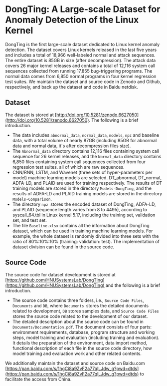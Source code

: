 # DongTing: A Large-scale Dataset for Anomaly Detection of the Linux Kernel

DongTing is the first large-scale dataset dedicated to Linux kernel anomaly detection. The dataset covers Linux kernels released in the last five years and includes a total of 18,966 well-labeled normal and attack sequences. The entire dataset is 85GB in size (after decompression). The attack data covers 26 major kernel releases and contains a total of 12,116 system call sequences collected from running 17,855 bug-triggering programs. The normal data comes from 6,850 normal programs in four kernel regression test suites. We maintain the dataset and source code in Zenodo and Github, respectively, and back up the dataset and code in Baidu netdisk.

## Dataset

The dataset is stored at [http://doi.org/10.5281/zenodo.6627050](http://doi.org/10.5281/zenodo.6627050). The following is a brief introduction.

- The data includes `abnormal_data`, `normal_data`, `models`, `npz` and baseline data, with a total volume of nearly 87GB (including 85GB for abnormal data and normal data, it`s after decompression files size).
- The `Abnormal_data` directory contains 12,116 files containing system call sequence for 26 kernel releases, and the `Normal_data` directory contains 6,850 files containing system call sequences collected from four regression test suites. all of which are raw sequences.
- CNN/RNN, LSTM, and Wavenet (three sets of hyper-parameters per model) machine learning models are selected. DT_abnormal, DT_normal, ADFA-LD, and PLAID are used for training respectively. The results of DT training models are stored in the directory `Models-DongTing`, and the results of ADFA-LD and PLAID training models are stored in the  directory `Models-Comparison`. 
- The directory `npz `stores the encoded dataset of DongTing, ADFA-LD, and PLAID (sequence length varies from  8 to 4495), according to syscall_64.tbl in Linux kernel 5.17, including the training set, validation set, and test set.
- The file `Baseline.xlsx` contains all the information about DongTing dataset, which can be used in training machine learning models. For example, the whole dataset is  randomly divided into three sets with the ratio of 80%:10%:10% (training: validation: test). The implementation of dataset division can be found in the source code.

## Source Code

The source code for dataset development is stored at [https://github.com/HNUSystemsLab/DongTing](https://github.com/HNUSystemsLab/DongTing) and the following is a brief introduction.

- The source code contains three folders, i.e., `Source Code Files`, `Documents` and `DB`, where `Documents `stores the detailed  documents related to development, `DB` stores samples data, and `Source Code Files` stores the source code related to the development of our dataset.
- The detailed description about the source code can be found in `Documents/Documentation.pdf`. The document consists of four parts: environment requirements, database, program structure and working steps, model training and evaluation (including training and evaluation). It details the preparation of the environment, data import method, functional description of each file in the source code directory, how model training and evaluation work and other related contents.

We additionally maintain the dataset and source code on Baidu.com  [https://pan.baidu.com/s/1hgCi8a9ZvF2a77qlLJdw_g?pwd=dtds](https://pan.baidu.com/s/1hgCi8a9ZvF2a77qlLJdw_g?pwd=dtds) to facilitate the access from China.
